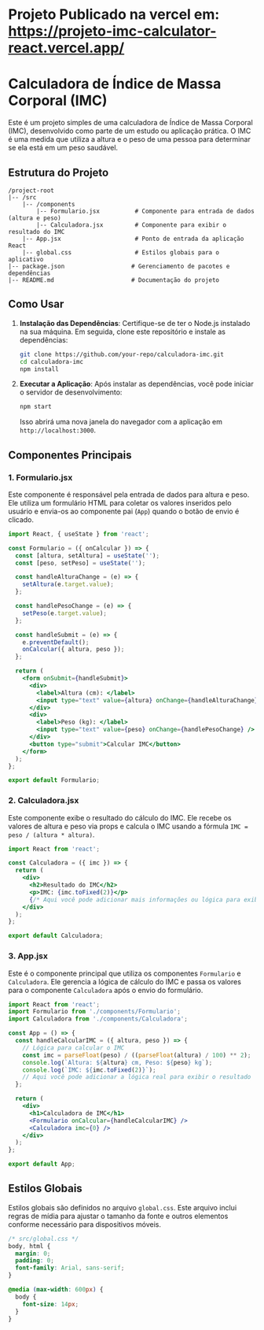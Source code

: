  # Projeto Publicado na vercel em: https://projeto-imc-calculator-react.vercel.app/
 
 # Calculadora de Índice de Massa Corporal (IMC)

Este é um projeto simples de uma calculadora de Índice de Massa Corporal (IMC), desenvolvido como parte de um estudo ou aplicação prática. O IMC é uma medida que utiliza a altura e o peso de uma pessoa para determinar se ela está em um peso saudável.

## Estrutura do Projeto

```
/project-root
|-- /src
    |-- /components
        |-- Formulario.jsx          # Componente para entrada de dados (altura e peso)
        |-- Calculadora.jsx         # Componente para exibir o resultado do IMC
    |-- App.jsx                     # Ponto de entrada da aplicação React
    |-- global.css                  # Estilos globais para o aplicativo
|-- package.json                   # Gerenciamento de pacotes e dependências
|-- README.md                      # Documentação do projeto
```

## Como Usar

1. **Instalação das Dependências**:
   Certifique-se de ter o Node.js instalado na sua máquina. Em seguida, clone este repositório e instale as dependências:

   ```sh
   git clone https://github.com/your-repo/calculadora-imc.git
   cd calculadora-imc
   npm install
   ```

2. **Executar a Aplicação**:
   Após instalar as dependências, você pode iniciar o servidor de desenvolvimento:

   ```sh
   npm start
   ```

   Isso abrirá uma nova janela do navegador com a aplicação em `http://localhost:3000`.

## Componentes Principais

### 1. Formulario.jsx

Este componente é responsável pela entrada de dados para altura e peso. Ele utiliza um formulário HTML para coletar os valores inseridos pelo usuário e envia-os ao componente pai (`App`) quando o botão de envio é clicado.

```jsx
import React, { useState } from 'react';

const Formulario = ({ onCalcular }) => {
  const [altura, setAltura] = useState('');
  const [peso, setPeso] = useState('');

  const handleAlturaChange = (e) => {
    setAltura(e.target.value);
  };

  const handlePesoChange = (e) => {
    setPeso(e.target.value);
  };

  const handleSubmit = (e) => {
    e.preventDefault();
    onCalcular({ altura, peso });
  };

  return (
    <form onSubmit={handleSubmit}>
      <div>
        <label>Altura (cm): </label>
        <input type="text" value={altura} onChange={handleAlturaChange} />
      </div>
      <div>
        <label>Peso (kg): </label>
        <input type="text" value={peso} onChange={handlePesoChange} />
      </div>
      <button type="submit">Calcular IMC</button>
    </form>
  );
};

export default Formulario;
```

### 2. Calculadora.jsx

Este componente exibe o resultado do cálculo do IMC. Ele recebe os valores de altura e peso via props e calcula o IMC usando a fórmula `IMC = peso / (altura * altura)`.

```jsx
import React from 'react';

const Calculadora = ({ imc }) => {
  return (
    <div>
      <h2>Resultado do IMC</h2>
      <p>IMC: {imc.toFixed(2)}</p>
      {/* Aqui você pode adicionar mais informações ou lógica para exibir o resultado */}
    </div>
  );
};

export default Calculadora;
```

### 3. App.jsx

Este é o componente principal que utiliza os componentes `Formulario` e `Calculadora`. Ele gerencia a lógica de cálculo do IMC e passa os valores para o componente `Calculadora` após o envio do formulário.

```jsx
import React from 'react';
import Formulario from './components/Formulario';
import Calculadora from './components/Calculadora';

const App = () => {
  const handleCalcularIMC = ({ altura, peso }) => {
    // Lógica para calcular o IMC
    const imc = parseFloat(peso) / ((parseFloat(altura) / 100) ** 2);
    console.log(`Altura: ${altura} cm, Peso: ${peso} kg`);
    console.log(`IMC: ${imc.toFixed(2)}`);
    // Aqui você pode adicionar a lógica real para exibir o resultado
  };

  return (
    <div>
      <h1>Calculadora de IMC</h1>
      <Formulario onCalcular={handleCalcularIMC} />
      <Calculadora imc={0} />
    </div>
  );
};

export default App;
```

## Estilos Globais

Estilos globais são definidos no arquivo `global.css`. Este arquivo inclui regras de mídia para ajustar o tamanho da fonte e outros elementos conforme necessário para dispositivos móveis.

```css
/* src/global.css */
body, html {
  margin: 0;
  padding: 0;
  font-family: Arial, sans-serif;
}

@media (max-width: 600px) {
  body {
    font-size: 14px;
  }
}
```


